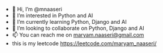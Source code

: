 - 👋 Hi, I’m @mnaaseri
- 👀 I’m interested in Python and AI
- 🌱 I’m currently learning Python, Django and AI
- 💞️ I’m looking to collaborate on Python, Django and AI
- 📫  You can reach me on maryam.naaseri@gmail.com
- this is my leetcode https://leetcode.com/maryam_naaseri/
<!---
mnaaseri/mnaaseri is a ✨ special ✨ repository because its `README.md` (this file) appears on your GitHub profile.
You can click the Preview link to take a look at your changes.
--->
